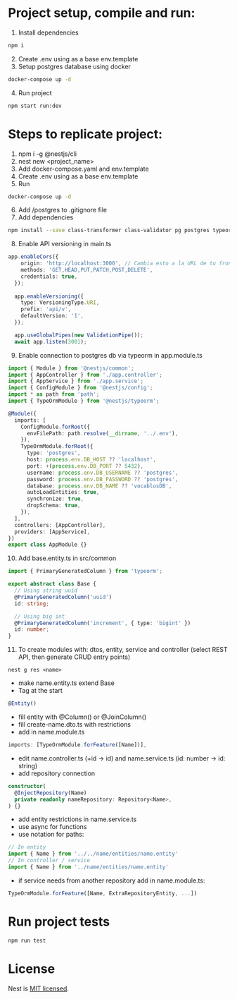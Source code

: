 # Project setup, compile and run:

1. Install dependencies
```bash 
npm i
```
2. Create .env using as a base env.template
3. Setup postgres database using docker 
```bash
docker-compose up -d
```
4. Run project
```bash
npm start run:dev
```

# Steps to replicate project:
1. npm i -g @nestjs/cli
2. nest new <project_name>
3. Add docker-compose.yaml and env.template
4. Create .env using as a base env.template
5. Run 
```bash
docker-compose up -d
```
6. Add /postgres to .gitignore file
7. Add dependencies 
```bash
npm install --save class-transformer class-validator pg postgres typeorm @nestjs/config @nestjs/mapped-types @nestjs/typeorm
```
8. Enable API versioning in main.ts
```ts
app.enableCors({
    origin: 'http://localhost:3000', // Cambia esto a la URL de tu frontend
    methods: 'GET,HEAD,PUT,PATCH,POST,DELETE',
    credentials: true,
  });
  
  app.enableVersioning({
    type: VersioningType.URI,
    prefix: 'api/v',
    defaultVersion: '1',
  });

  app.useGlobalPipes(new ValidationPipe());
  await app.listen(3001);
```
9. Enable connection to postgres db via typeorm in app.module.ts
```ts
import { Module } from '@nestjs/common';
import { AppController } from './app.controller';
import { AppService } from './app.service';
import { ConfigModule } from '@nestjs/config';
import * as path from 'path';
import { TypeOrmModule } from '@nestjs/typeorm';

@Module({
  imports: [
    ConfigModule.forRoot({
      envFilePath: path.resolve(__dirname, '../.env'),
    }),
    TypeOrmModule.forRoot({
      type: 'postgres',
      host: process.env.DB_HOST ?? 'localhost',
      port: +(process.env.DB_PORT ?? 5432),
      username: process.env.DB_USERNAME ?? 'postgres',
      password: process.env.DB_PASSWORD ?? 'postgres',
      database: process.env.DB_NAME ?? 'vocablosDB',
      autoLoadEntities: true,
      synchronize: true,
      dropSchema: true,
    }),
  ],
  controllers: [AppController],
  providers: [AppService],
})
export class AppModule {}
```
10. Add base.entity.ts in src/common
```ts
import { PrimaryGeneratedColumn } from 'typeorm';

export abstract class Base {
  // Using string uuid
  @PrimaryGeneratedColumn('uuid')
  id: string;

  // Using big int
  @PrimaryGeneratedColumn('increment', { type: 'bigint' })
  id: number;
}
```
11. To create modules with: dtos, entity, service and controller (select REST API, then generate CRUD entry points)
```
nest g res <name>
``` 
* make name.entity.ts extend Base
* Tag at the start
```ts
@Entity()
```
* fill entity with @Column() or @JoinColumn()
* fill create-name.dto.ts with restrictions
* add in name.module.ts 
```ts 
imports: [TypeOrmModule.forFeature([Name])],
```
* edit name.controller.ts (+id -> id) and name.service.ts (id: number -> id: string)
* add repository connection
```ts
constructor(
  @InjectRepository(Name)
  private readonly nameRepository: Repository<Name>,
) {}
```
* add entity restrictions in name.service.ts
* use async for functions
* use notation for paths:
```ts
// In entity
import { Name } from '../../name/entities/name.entity'
// In controller / service
import { Name } from '../name/entities/name.entity'
```
* if service needs from another repository add in name.module.ts:
```ts
TypeOrmModule.forFeature([Name, ExtraRepositoryEntity, ...])
```

# Run project tests

```bash
npm run test
```

# License

Nest is [MIT licensed](https://github.com/nestjs/nest/blob/master/LICENSE).
